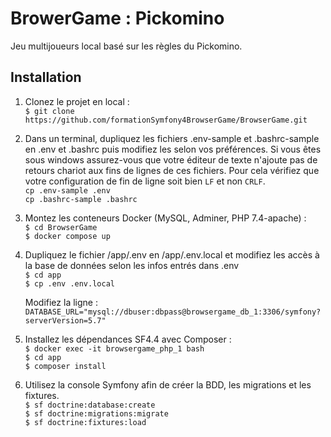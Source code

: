 # BrowerGame : Pickomino  
Jeu multijoueurs local basé sur les règles du Pickomino.  

## Installation  

1. Clonez le projet en local :  
    `$ git clone https://github.com/formationSymfony4BrowserGame/BrowserGame.git`  

2. Dans un terminal, dupliquez les fichiers .env-sample et .bashrc-sample en .env et .bashrc puis modifiez les selon vos préférences. Si vous êtes sous windows assurez-vous que votre éditeur de texte n'ajoute pas de retours chariot aux fins de lignes de ces fichiers. Pour cela vérifiez que votre configuration de fin de ligne soit bien `LF` et non `CRLF`.  
    `cp .env-sample .env`  
    `cp .bashrc-sample .bashrc`  

3. Montez les conteneurs Docker (MySQL, Adminer, PHP 7.4-apache) :  
    `$ cd BrowserGame`  
    `$ docker compose up`  

4. Dupliquez le fichier /app/.env en /app/.env.local et modifiez les accès à la base de données selon les infos entrés dans .env  
    `$ cd app`  
    `$ cp .env .env.local`  

    Modifiez la ligne :  
    `DATABASE_URL="mysql://dbuser:dbpass@browsergame_db_1:3306/symfony?serverVersion=5.7"`  

5. Installez les dépendances SF4.4 avec Composer :  
    `$ docker exec -it browsergame_php_1 bash`  
    `$ cd app`  
    `$ composer install`  

6. Utilisez la console Symfony afin de créer la BDD, les migrations et les fixtures.  
    `$ sf doctrine:database:create`  
    `$ sf doctrine:migrations:migrate`  
    `$ sf doctrine:fixtures:load`  
